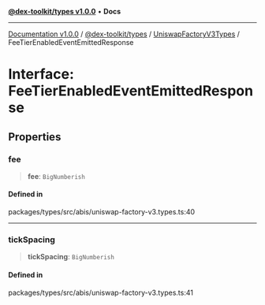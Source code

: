 [**@dex-toolkit/types v1.0.0**](../../../README.md) • **Docs**

***

[Documentation v1.0.0](../../../../../packages.md) / [@dex-toolkit/types](../../../README.md) / [UniswapFactoryV3Types](../README.md) / FeeTierEnabledEventEmittedResponse

# Interface: FeeTierEnabledEventEmittedResponse

## Properties

### fee

> **fee**: `BigNumberish`

#### Defined in

packages/types/src/abis/uniswap-factory-v3.types.ts:40

***

### tickSpacing

> **tickSpacing**: `BigNumberish`

#### Defined in

packages/types/src/abis/uniswap-factory-v3.types.ts:41
